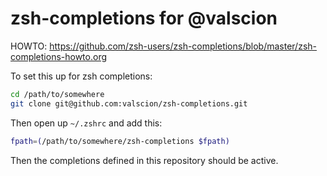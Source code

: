 # zsh-completions for @valscion

HOWTO: https://github.com/zsh-users/zsh-completions/blob/master/zsh-completions-howto.org

To set this up for zsh completions:

```bash
cd /path/to/somewhere
git clone git@github.com:valscion/zsh-completions.git
```

Then open up `~/.zshrc` and add this:

```zsh
fpath=(/path/to/somewhere/zsh-completions $fpath)
```

Then the completions defined in this repository should be active.
